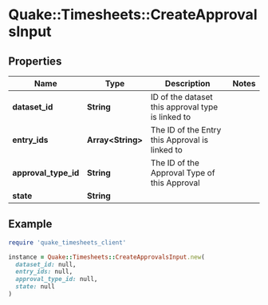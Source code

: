 # Quake::Timesheets::CreateApprovalsInput

## Properties

| Name | Type | Description | Notes |
| ---- | ---- | ----------- | ----- |
| **dataset_id** | **String** | ID of the dataset this approval type is linked to |  |
| **entry_ids** | **Array&lt;String&gt;** | The ID of the Entry this Approval is linked to |  |
| **approval_type_id** | **String** | The ID of the Approval Type of this Approval |  |
| **state** | **String** |  |  |

## Example

```ruby
require 'quake_timesheets_client'

instance = Quake::Timesheets::CreateApprovalsInput.new(
  dataset_id: null,
  entry_ids: null,
  approval_type_id: null,
  state: null
)
```

